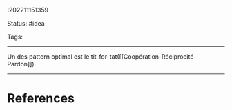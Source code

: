 :202211151359

Status: #idea

Tags:

---

Un des pattern optimal est le tit-for-tat([[Coopération-Réciprocité-Pardon]]).

---
# References
